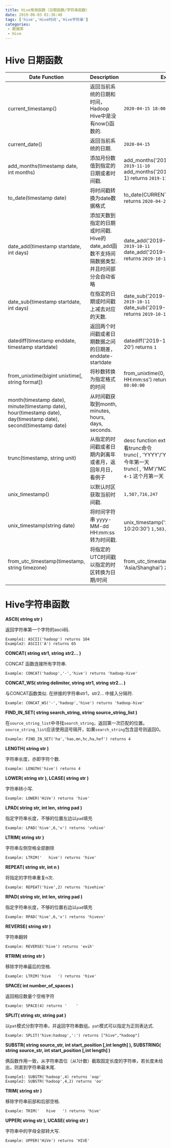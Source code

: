 ```yaml
---
title: Hive常用函数（日期函数/字符串函数）
date: 2019-06-03 01:36:48
tags: ['hive','Hive时间','Hive字符串']
categories: 
 - 数据库
 - Hive
---
```


# Hive 日期函数

| **Date Function**                                            | **Description**                                              | Example                                                      |
| ------------------------------------------------------------ | ------------------------------------------------------------ | ------------------------------------------------------------ |
| current_timestamp()                                          | 返回当前系统的日期和时间， Hadoop Hive中是没有now()函数的.   | `2020-04-15 18:00:04`                                        |
| current_date()                                               | 返回当前系统的日期.                                          | `2020-04-15`                                                 |
| add_months(timestamp date, int months)                       | 添加月份数值到指定的日期或者时间戳.                          | add_months('2019-10-10', 1) returns `2019-11-10`<br />add_months('2019-10-10 10:10:10', 1) returns `2019-11-10` |
| to_date(timestamp date)                                      | 将时间戳转换为date数据格式                                   | to_date(CURRENT_TIMESTAMP) returns `2020-04-24`              |
| date_add(timestamp startdate, int days)                      | 添加天数到指定的日期或时间戳. Hive的date_add函数不支持间隔数据类型. 并且时间部分会自动省略 | date_add('2019-10-10', 1) returns `2019-10-11`<br />date_add('2019-10-10 10:10:10', 1)  returns `2019-10-11` |
| date_sub(timestamp startdate, int days)                      | 在指定的日期或时间戳上减去对应的天数.                        | date_sub('2019-10-12', 1) returns `2019-10-11`<br />date_sub('2019-10-12 10:10:10', 1)  returns `2019-10-11` |
| datediff(timestamp enddate, timestamp startdate)             | 返回两个时间戳或者日期数据之间的日期差，enddate-startdate    | datediff('2019-12-21','2019-12-20') returns `1`              |
| from_unixtime(bigint unixtime[, string format])              | 将秒数转换为指定格式的时间                                   | from_unixtime(0, 'yyyy-MM-dd HH:mm:ss')  returns `1970-01-01 00:00:00` |
| month(timestamp date), minute(timestamp date), hour(timestamp date), day(timestamp date), second(timestamp date) | 从时间戳获取到month, minutes, hours, days, seconds.          |                                                              |
| trunc(timestamp, string unit)                                | 从指定的时间戳或者日期内剥离年或者月，返回年月日，看例子     | desc function extended trunc; -- 可查看trunc命令<br />trunc( , 'YYYY'/'YEAR'/'YY') :` 2020-1-1` 今年第一天<br />trunc( , 'MM'/'MON'/'MONTH') : `2020-4-1` 这个月第一天 |
| unix_timestamp()                                             | 以默认时区获取当前时间戳.                                    | `1,587,716,247`                                              |
| unix_timestamp(string date)                                  | 将时间字符串 yyyy-MM-dd HH:mm:ss 转为时间戳.                 | unix_timestamp('2020-03-03 10:20:30') `1,583,202,030`        |
| from_utc_timestamp(timestamp, string timezone)               | 将指定的UTC时间戳以指定的时区转换为日期/时间                 | from_utc_timestamp(1587716907000, 'Asia/Shanghai') `2020-04-25 00:28:27` |


# Hive字符串函数

**ASCII( string str )**

返回字符串第一个字符的ascii码.

```
Example1: ASCII('hadoop') returns 104
Example2: ASCII('A') returns 65
```


**CONCAT( string str1, string str2... )**

CONCAT 函数连接所有字符串.

```
Example: CONCAT('hadoop','-','hive') returns 'hadoop-hive'
```


**CONCAT_WS( string delimiter, string str1, string str2... )**

与CONCAT函数类似. 在拼接的字符串str1，str2... 中接入分隔符.

```
Example: CONCAT_WS('-','hadoop','hive') returns 'hadoop-hive'
```


**FIND_IN_SET( string search_string, string source_string_list )**

在`source_string_list`中寻找`search_string`，返回第一次匹配的位置。`source_string_list`应该使用逗号隔开，如果`search_string`包含逗号则返回0。

```
Example: FIND_IN_SET('ha','hao,mn,hc,ha,hef') returns 4
```


**LENGTH( string str )**

字符串长度，亦即字符个数.

```
Example: LENGTH('hive') returns 4
```


**LOWER( string str ), LCASE( string str )**

字符串转小写.

```
Example: LOWER('HiVe') returns 'hive'
```


**LPAD( string str, int len, string pad )**

指定字符串长度，不够的位置左边以`pad`填充

```
Example: LPAD('hive',6,'v') returns 'vvhive'
```


**LTRIM( string str )**

字符串左侧空格全部删除

```
Example: LTRIM('   hive') returns 'hive'
```


**REPEAT( string str, int n )**

将指定的字符串重复n次.

```
Example: REPEAT('hive',2) returns 'hivehive'
```


**RPAD( string str, int len, string pad )**

指定字符串长度，不够的位置右边以`pad`填充

```
Example: RPAD('hive',6,'v') returns 'hivevv'
```


**REVERSE( string str )**

字符串翻转

```
Example: REVERSE('hive') returns 'evih'
```


**RTRIM( string str )**

移除字符串最后的空格.

```
Example: LTRIM('hive   ') returns 'hive'
```


**SPACE( int number_of_spaces )**

返回相应数量个空格字符

```
Example: SPACE(4) returns '    '
```


**SPLIT( string str, string pat )**

以`pat`模式分割字符串，并返回字符串数组。`pat`模式可以指定为正则表达式.

```
Example: SPLIT('hive:hadoop',':') returns ["hive","hadoop"]
```


**SUBSTR( string source_str, int start_position [,int length] ), SUBSTRING( string source_str, int start_position [,int length] )**

俩函数作用一致，从字符串首位（从1计数）截取固定长度的字符串，若长度未给出，则直到字符串最末尾.

```
Example1: SUBSTR('hadoop',4) returns 'oop'
Example2: SUBSTR('hadoop',4,2) returns 'oo'
```


**TRIM( string str )**

移除字符串前部和后部空格.

```
Example: TRIM('   hive   ') returns 'hive'
```


**UPPER( string str ), UCASE( string str )**

字符串中的字母全部转大写.

```
Example: UPPER('HiVe') returns 'HIVE'
```